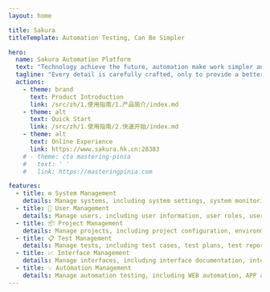 ```yaml
---
layout: home

title: Sakura
titleTemplate: Automation Testing, Can Be Simpler

hero:
  name: Sakura Automation Platform
  text: "Technology achieve the future, automation make work simpler and more efficient"
  tagline: "Every detail is carefully crafted, only to provide a better user experience"
  actions:
    - theme: brand
      text: Product Introduction
      link: /src/zh/1.使用指南/1.产品简介/index.md
    - theme: alt
      text: Quick Start
      link: /src/zh/1.使用指南/2.快速开始/index.md
    - theme: alt
      text: Online Experience
      link: https://www.sakura.hk.cn:28383
    # - theme: cta mastering-pinia
    #   text: ' '
    #   link: https://masteringpinia.com

features:
  - title: ⚙️ System Management
    details: Manage systems, including system settings, system monitoring, system logs, etc.
  - title: 👤 User Management
    details: Manage users, including user information, user roles, user permissions, etc.
  - title: 📦 Project Management
    details: Manage projects, including project configuration, environment configuration, automation configuration, etc.
  - title: 📋 Test Management
    details: Manage tests, including test cases, test plans, test reports, test metrics, etc.
  - title: 📈 Interface Management
    details: Manage interfaces, including interface documentation, interface debugging, interface automation testing, etc.
  - title: 💡 Automation Management
    details: Manage automation testing, including WEB automation, APP automation, API automation, performance automation, etc.
---
```


<script setup>
import { onMounted, onBeforeUnmount, ref, h, createApp, defineAsyncComponent } from 'vue'
// import VideoGlass from '/.vitepress/theme/components/Video/VideoGlass.vue'
// import CustomVideo from '/.vitepress/theme/components/video/CustomVideo.vue'
import VideoGlass from '/public/icon/VideoGlass.vue'

onMounted(() => {
  // 获取hero和features容器
  const heroSection = document.querySelector('.VPHero')
  const featuresSection = document.querySelector('.VPFeatures')
  const videoContainer = document.querySelector('.video-container')
  
  if (heroSection && featuresSection && videoContainer) {
    // 将视频容器移动到hero和features之间
    heroSection.parentNode.insertBefore(videoContainer, featuresSection)
  }
})
</script>

<div class="video-container" style="display:none;">
  <div class="video-wrapper">
    <VideoGlass
      src="https://thumbs-eu-west-1.myalbum.io/video/1k0_h264/b482d471-701c-427f-acfa-86cc30b9d728.mp4",
      poster="/video/sakura.png"
      title="科技成就未来"
      subtitle="自动化将使工作更简单高效"
      width="100%"
      height="auto"
      maxWidth="1200px"
      :autoplay="false"
    />
  </div>
</div>

<style>

:root {
  --vp-home-hero-name-color: transparent;
  --vp-home-hero-name-background: -webkit-linear-gradient(120deg, #f16d9c 0%, #5D67E8);

  --vp-home-hero-image-background-image: linear-gradient(-45deg, #bd34fe 50%, #47caff 50%);
  --vp-home-hero-image-filter: blur(44px);

  --vp-button-alt-bg: var(--vp-c-default-4);
  --vp-button-brand-active-border: #453fa4;
  --c-yellow-1: #453fa4;
  --c-yellow-2: #6f68e0;
  --c-black-darker: #f8f8f8;
}

.VPHero {
  padding: calc(var(--vp-nav-height) + var(--vp-layout-top-height, 0px) + 80px) 64px 40px !important;
}

.VPContent.is-home{
  padding-top: 40px;
  .VPHome {
    margin-bottom: 30px;
  }
  .main {
    .name {
      max-width: 100%;
      font-size: 50px;
      margin: 30px 0;
      .clip {
        background: linear-gradient(120deg, #f16d9c 0%, #5D67E8);
        -webkit-background-clip: text;
        background-clip: text;
        -webkit-text-fill-color: transparent;
      }
    }
    .text {
      max-width: 100%;
      font-size: 30px;
    }
    .tagline {
      max-width: 100%;
      font-size: 22px;
    }
  }
}

.video-container {
  display: block !important;
}

.video-wrapper {
  max-width: 1200px;
  margin: 0 auto;
  padding: 0 24px 40px;
}

.VPFeatures {
  position: relative;
  z-index: 10;
}

.VPButton.brand {
    border-color: #e5e7eb !important;
    color: #ffffff !important;
    background-color: #6f68e0 !important;
    border-width: 1px !important;
}
.VPButton.alt{
    border-color: #e5e7eb !important;
    color: #3c3c43 !important;
    background-color: #ffffff !important;
    border-width: 1px !important;
}
.VPButton.alt:hover {
    border-color: #0000 !important;
    color: #3c3c43 !important;
    background-color: #e4e4e9 !important;
}
.VPFooter {
    padding: 12px !important;
}

@media (min-width: 640px) {
  .video-wrapper {
    padding: 0 48px 40px;
  }
}

@media (min-width: 960px) {
  .video-wrapper {
    padding: 0 64px 40px;
  }
}
</style>
